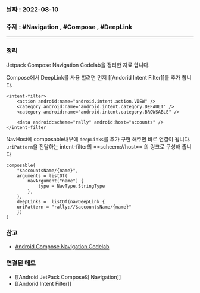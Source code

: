 ### 날짜 : 2022-08-10
### 주제 : #Navigation , #Compose , #DeepLink
----
### 정리
Jetpack Compose Navigation Codelab을 정리한 자료 입니다.

Compose에서 DeepLink를 사용 할려면 먼저 [[Andorid Intent Filter]]를 추가 합니다. 
```
<intent-filter>        
	<action android:name="android.intent.action.VIEW" />        
	<category android:name="android.intent.category.DEFAULT" />        
	<category android:name="android.intent.category.BROWSABLE" />        
	<data android:scheme="rally" android:host="accounts" />
</intent-filter
```

NavHost에 composable내부에 `deepLinks`를 추가 구현 해주면 바로 연결이 됩니다. `uriPattern`을 전달하는 intent-filter의 ==scheem://host== 의 링크로 구성해 줍니다
```
composable(    
	"$accountsName/{name}",    
	arguments = listOf(        
		navArgument("name") {            
			type = NavType.StringType        
		},    
	),    
	deepLinks =  listOf(navDeepLink {        
	uriPattern = "rally://$accountsName/{name}"    
	})
)
```
### 참고
- [Android Compose Navigation Codelab](https://developer.android.com/codelabs/jetpack-compose-navigation?continue=https%3A%2F%2Fdeveloper.android.com%2Fcourses%2Fpathways%2Fcompose%23codelab-https%3A%2F%2Fdeveloper.android.com%2Fcodelabs%2Fjetpack-compose-navigation#4) 

### 연결된 메모
- [[Android JetPack Compose의 Navigation]]
- [[Andorid Intent Filter]]
